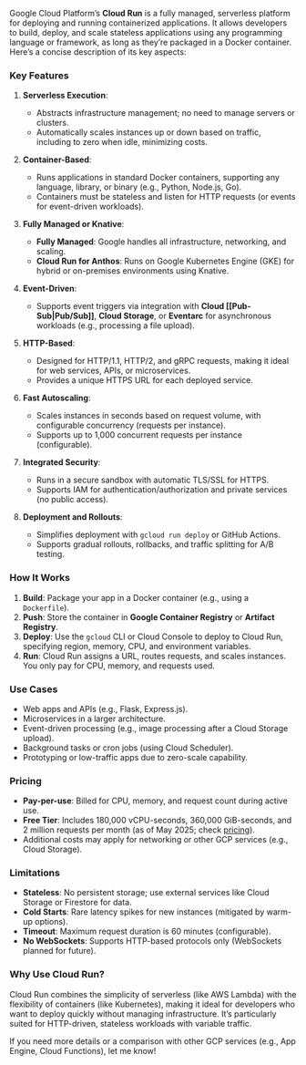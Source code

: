 Google Cloud Platform’s **Cloud Run** is a fully managed, serverless platform for deploying and running containerized applications. It allows developers to build, deploy, and scale stateless applications using any programming language or framework, as long as they’re packaged in a Docker container. Here’s a concise description of its key aspects:

### Key Features
1. **Serverless Execution**:
   - Abstracts infrastructure management; no need to manage servers or clusters.
   - Automatically scales instances up or down based on traffic, including to zero when idle, minimizing costs.

2. **Container-Based**:
   - Runs applications in standard Docker containers, supporting any language, library, or binary (e.g., Python, Node.js, Go).
   - Containers must be stateless and listen for HTTP requests (or events for event-driven workloads).

3. **Fully Managed or Knative**:
   - **Fully Managed**: Google handles all infrastructure, networking, and scaling.
   - **Cloud Run for Anthos**: Runs on Google Kubernetes Engine (GKE) for hybrid or on-premises environments using Knative.

4. **Event-Driven**:
   - Supports event triggers via integration with **Cloud [[Pub-Sub|Pub/Sub]]**, **Cloud Storage**, or **Eventarc** for asynchronous workloads (e.g., processing a file upload).

5. **HTTP-Based**:
   - Designed for HTTP/1.1, HTTP/2, and gRPC requests, making it ideal for web services, APIs, or microservices.
   - Provides a unique HTTPS URL for each deployed service.

6. **Fast Autoscaling**:
   - Scales instances in seconds based on request volume, with configurable concurrency (requests per instance).
   - Supports up to 1,000 concurrent requests per instance (configurable).

7. **Integrated Security**:
   - Runs in a secure sandbox with automatic TLS/SSL for HTTPS.
   - Supports IAM for authentication/authorization and private services (no public access).

8. **Deployment and Rollouts**:
   - Simplifies deployment with `gcloud run deploy` or GitHub Actions.
   - Supports gradual rollouts, rollbacks, and traffic splitting for A/B testing.

### How It Works
1. **Build**: Package your app in a Docker container (e.g., using a `Dockerfile`).
2. **Push**: Store the container in **Google Container Registry** or **Artifact Registry**.
3. **Deploy**: Use the `gcloud` CLI or Cloud Console to deploy to Cloud Run, specifying region, memory, CPU, and environment variables.
4. **Run**: Cloud Run assigns a URL, routes requests, and scales instances. You only pay for CPU, memory, and requests used.

### Use Cases
- Web apps and APIs (e.g., Flask, Express.js).
- Microservices in a larger architecture.
- Event-driven processing (e.g., image processing after a Cloud Storage upload).
- Background tasks or cron jobs (using Cloud Scheduler).
- Prototyping or low-traffic apps due to zero-scale capability.

### Pricing
- **Pay-per-use**: Billed for CPU, memory, and request count during active use.
- **Free Tier**: Includes 180,000 vCPU-seconds, 360,000 GiB-seconds, and 2 million requests per month (as of May 2025; check [pricing](https://cloud.google.com/run/pricing)).
- Additional costs may apply for networking or other GCP services (e.g., Cloud Storage).

### Limitations
- **Stateless**: No persistent storage; use external services like Cloud Storage or Firestore for data.
- **Cold Starts**: Rare latency spikes for new instances (mitigated by warm-up options).
- **Timeout**: Maximum request duration is 60 minutes (configurable).
- **No WebSockets**: Supports HTTP-based protocols only (WebSockets planned for future).

### Why Use Cloud Run?
Cloud Run combines the simplicity of serverless (like AWS Lambda) with the flexibility of containers (like Kubernetes), making it ideal for developers who want to deploy quickly without managing infrastructure. It’s particularly suited for HTTP-driven, stateless workloads with variable traffic.

If you need more details or a comparison with other GCP services (e.g., App Engine, Cloud Functions), let me know!